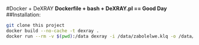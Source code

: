 #Docker + DeXRAY
**Dockerfile + bash + DeXRAY.pl == Good Day**
##Installation:

```bash
git clone this project
docker build --no-cache -t dexray .
docker run --rm -v $(pwd):/data dexray -i /data/zabolelwe.klq -o /data/report.csv
```
